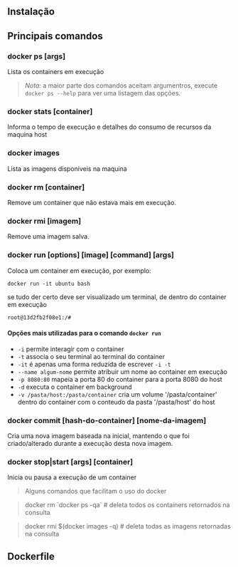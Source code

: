 ## Instalação 

## Principais comandos

### docker ps [args]
Lista os containers em execução

> *Nota:* a maior parte dos comandos aceitam argumentros, execute `docker ps --help` para ver uma listagem das opções.

### docker stats [container]
Informa o tempo de execução e detalhes do consumo de recursos da maquina host

### docker images
Lista as imagens disponiveis na maquina

### docker rm [container]
Remove um container que não estava mais em execução.

### docker rmi [imagem]
Remove uma imagem salva. 

### docker run [options] [image] [command] [args]
Coloca um container em execução, por exemplo:
```
docker run -it ubuntu bash
```
se tudo der certo deve ser visualizado um terminal, de dentro do container em execução
```
root@13d2fb2f08e1:/#
```
#### Opções mais utilizadas para o comando `docker run`
 - `-i` permite interagir com o container
 - `-t` associa o seu terminal ao terminal do container
 - `-it` é apenas uma forma reduzida de escrever `-i -t`
 - `--name algum-nome` permite atribuir um nome ao container em execução
 - `-p 8080:80` mapeia a porta 80 do container para a porta 8080 do host
 - `-d` executa o container em background
 - `-v /pasta/host:/pasta/container` cria um volume '/pasta/container' dentro do container com o conteudo da pasta '/pasta/host' do host
 
### docker commit [hash-do-container] [nome-da-imagem]
Cria uma nova imagem baseada na inicial, mantendo o que foi criado/alterado durante a execução desta nova imagem.

### docker stop|start [args] [container]
Inicia ou pausa a execução de um container

> Alguns comandos que facilitam o uso do docker

> docker rm \`docker ps -qa\`      # deleta todos os containers retornados na consulta

> docker rmi $(docker images -q) # deleta todas as imagens retornadas na consulta

## Dockerfile

